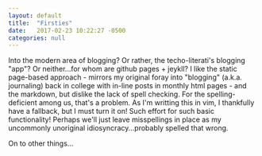```yaml
---
layout: default
title:  "Firsties"
date:   2017-02-23 10:22:27 -0500
categories: null
---
```


Into the modern area of blogging? Or rather, the techo-literati's blogging "app"? Or neither...for whom are github pages + jeykll? I like the static page-based approach - mirrors my original foray into "blogging" (a.k.a. journaling) back in college with in-line posts in monthly html pages - and the markdown, but dislike the lack of spell checking. For the spelling-deficient among us, that's a problem. As I'm writting this in vim, I thankfully have a fallback, but I must turn it on! Such effort for such basic functionality! Perhaps we'll just leave misspellings in place as my uncommonly unoriginal idiosyncracy...probably spelled that wrong.

On to other things...



